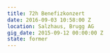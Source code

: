 ```yaml
---
title: 72h Benefizkonzert
date: 2016-09-03 10:58:00 Z
location: Salzhaus, Brugg AG
gig_date: 2015-09-12 00:00:00 Z
state: former
---
```


